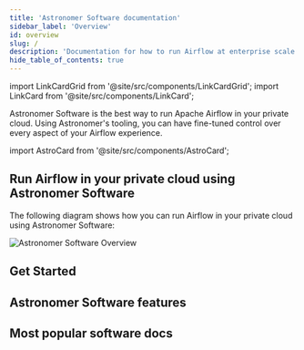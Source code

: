 ```yaml
---
title: 'Astronomer Software documentation'
sidebar_label: 'Overview'
id: overview
slug: /
description: 'Documentation for how to run Airflow at enterprise scale with Astronomer Software.'
hide_table_of_contents: true
---
```


import LinkCardGrid from '@site/src/components/LinkCardGrid';
import LinkCard from '@site/src/components/LinkCard';

<p class="DocItem__header-description">Astronomer Software is the best way to run Apache Airflow in your private cloud. Using Astronomer's tooling, you can have fine-tuned control over every aspect of your Airflow experience.</p>

import AstroCard from '@site/src/components/AstroCard';

<AstroCard title="Need a managed Apache Airflow® solution?" />

## Run Airflow in your private cloud using Astronomer Software

The following diagram shows how you can run Airflow in your private cloud using Astronomer Software:

![Astronomer Software Overview](/img/software/enterpriseArchitecture.svg)

## Get Started
<LinkCardGrid>
  <LinkCard truncate label="Installation guides" description="Install Astronomer Software on your cloud." href="/software/category/install" />
  <LinkCard truncate label="Integrate an auth system" description="Set up enterprise-grade user authentication on Astronomer Software." href="/software/integrate-auth-system" />
  <LinkCard truncate label="CI/CD and automation" description="Use the Houston API and CI/CD tools to automate code deploys and changes to your platform." href="/software/ci-cd" />
</LinkCardGrid>

## Astronomer Software features
<LinkCardGrid>
  <LinkCard label="Push-button Deployments" description="Deploy an Airflow instance with the push of a button." />
  <LinkCard label="Role-based access control" description="Use an extensive RBAC system for configurable and secure user management." />
  <LinkCard label="Configurations via Helm" description="Manage cloud, network, third party provider, and system component configurations using Helm." />
  <LinkCard label="Grafana & Kibana integrations" description="System logging, monitoring, and alerts are available through Grafana and Kibana." />
  <LinkCard label="Astronomer Docker images" description="Run versions of Airflow with extended support lifecycles and additional bug testing." />
</LinkCardGrid>

## Most popular software docs
<LinkCardGrid>
  <LinkCard truncate label="Release notes" description="A list of all changes in the latest version of Astronomer Software." href="/software/release-notes" />
  <LinkCard truncate label="Customize image" description="Guides and considerations for customizing your Astro project and fine-tuning Airflow." href="/software/customize-image" />
  <LinkCard truncate label="Create a project" description="Create all of the necessary files to run Airflow locally or on Astronomer Software." href="/software/create-project" />
</LinkCardGrid>
